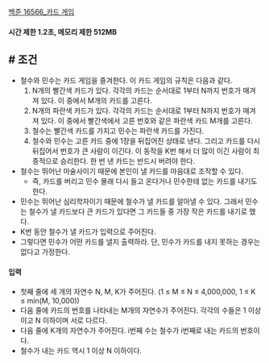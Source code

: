 
[백준 16566_카드 게임](https://www.acmicpc.net/problem/16566)


#### **시간 제한 1.2초, 메모리 제한 512MB**

## **# 조건**

- 철수와 민수는 카드 게임을 즐겨한다. 이 카드 게임의 규칙은 다음과 같다.
	1.  N개의 빨간색 카드가 있다. 각각의 카드는 순서대로 1부터 N까지 번호가 매겨져 있다. 이 중에서 M개의 카드를 고른다.
	2.  N개의 파란색 카드가 있다. 각각의 카드는 순서대로 1부터 N까지 번호가 매겨져 있다. 이 중에서 빨간색에서 고른 번호와 같은 파란색 카드 M개를 고른다.
	3.  철수는 빨간색 카드를 가지고 민수는 파란색 카드를 가진다.
	4.  철수와 민수는 고른 카드 중에 1장을 뒤집어진 상태로 낸다. 그리고 카드를 다시 뒤집어서 번호가 큰 사람이 이긴다. 이 동작을 K번 해서 더 많이 이긴 사람이 최종적으로 승리한다. 한 번 낸 카드는 반드시 버려야 한다.
- 철수는 뛰어난 마술사이기 때문에 본인이 낼 카드를 마음대로 조작할 수 있다. 
	- 즉, 카드를 버리고 민수 몰래 다시 들고 온다거나 민수한테 없는 카드를 내기도 한다.
- 민수는 뛰어난 심리학자이기 때문에 철수가 낼 카드를 알아낼 수 있다. 그래서 민수는 철수가 낼 카드보다 큰 카드가 있다면 그 카드들 중 가장 작은 카드를 내기로 했다.
- K번 동안 철수가 낼 카드가 입력으로 주어진다. 
- 그렇다면 민수가 어떤 카드를 낼지 출력하라. 단, 민수가 카드를 내지 못하는 경우는 없다고 가정한다.



#### **입력**
- 첫째 줄에 세 개의 자연수 N, M, K가 주어진다. (1 ≤ M ≤ N ≤ 4,000,000, 1 ≤ K ≤ min(M, 10,000))
- 다음 줄에 카드의 번호를 나타내는 M개의 자연수가 주어진다. 각각의 수들은 1 이상이고 N 이하이며 서로 다르다.
- 다음 줄에 K개의 자연수가 주어진다. i번째 수는 철수가 i번째로 내는 카드의 번호이다. 
- 철수가 내는 카드 역시 1 이상 N 이하이다.